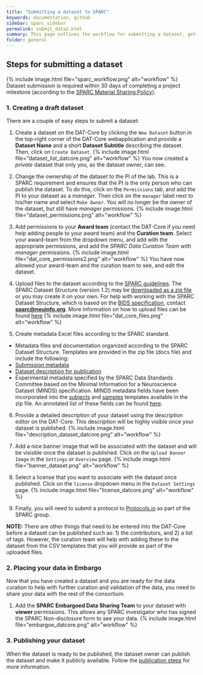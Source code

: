 ```yaml
---
title: "Submitting a dataset to SPARC"
keywords: documentation, github
sidebar: sparc_sidebar
permalink: submit_data2.html
summary: This page outlines the workflow for submitting a dataset, getting the data curated, releasing the data under embargo, and eventually making the data publicly available. 
folder: general
---
```


## Steps for submitting a dataset

{% include image.html file="sparc_workflow.png" alt="workflow" %}
Dataset submission is required within 30 days of completing a project milestone (according to the [SPARC Material Sharing Policy](https://commonfund.nih.gov/sparc/materialsharing)).

### 1. Creating a draft dataset
There are a couple of easy steps to submit a dataset:

1. Create a dataset on the DAT-Core by clicking the `New Dataset` button in the top-right corner of the DAT-Core webapplication and provide a **Dataset Name** and a short **Dataset Subtitle** describing the dataset. Then, click on `Create Dataset`. {% include image.html file="dataset_list_datcore.png" alt="workflow" %} You now created a *private* dataset that only you, as the dataset owner, can see.

2. Change the ownership of the dataset to the PI of the lab. This is a SPARC requirement and ensures that the PI is the only person who can publish the dataset. To do this, click on the `Permissions` tab, and add the PI to your dataset as a *manager*. Then click on the `manager` label next to his/her name and select `Make Owner`. You will no longer be the owner of the dataset, but still have *manager* permissions. {% include image.html file="dataset_permissions.png" alt="workflow" %}

3. Add permissions to your **Award team** (contact the DAT-Core if you need help adding people to your award team) and the **Curation team**. Select your award-team from the dropdown menu, and add with the appropriate permissions, and add the *SPARC Data Curation Team* with *manager* permissions. {% include image.html file="dat_core_permissions2.png" alt="workflow" %} You have now allowed your award-team and the curation team to see, and edit the dataset.

4. Upload files to the dataset according to the [SPARC guidelines](https://docs.google.com/presentation/d/1EQPn1FmANpPsFt3CguU-JOQVMMlJsNXluQAK_gb2qVg/edit#slide=id.p1).  The SPARC Dataset Structure (version 1.2) may be [downloaded as a zip file](https://github.com/SciCrunch/sparc-curation/releases/tag/dataset-template-1.2.1) or you may create it on your own. For help with working with the SPARC Dataset Structure, which is based on the [BIDS specification](http://bids.neuroimaging.io/), contact **sparc@neuinfo.org**. More information on how to upload files can be found [here](file_upload_dat_core.html) {% include image.html file="dat_core_files.png" alt="workflow" %}

5. Create metadata Excel files according to the SPARC standard. 
  - Metadata files and documentation organized according to the SPARC Dataset Structure.  Templates are provided in the zip file (docs file) and include the following:
  - [Submission metadata](https://github.com/SciCrunch/sparc-curation/blob/dataset-template-1.1/resources/DatasetTemplate/submission.xlsx)
  - [Dataset description for publication](https://github.com/SciCrunch/sparc-curation/blob/dataset-template-1.1/resources/DatasetTemplate/dataset_description.xlsx)
  - Experimental metadata specified by the SPARC Data Standards Committee based on the Minimal Information for a Neuroscience Dataset (MINDS) specification.  MINDS metadata fields have been incorporated into the [subjects](https://github.com/SciCrunch/sparc-curation/blob/dataset-template-1.1/resources/DatasetTemplate/subjects.xlsx) and [samples](https://github.com/SciCrunch/sparc-curation/blob/dataset-template-1.1/resources/DatasetTemplate/samples.xlsx) templates available in the zip file.  An annotated list of these fields can be found [here](https://docs.google.com/spreadsheets/d/1e61r3F2weausmBhqFK8RlYLviC3rya44so5m15mPRTw/edit#gid=108617967).

6. Provide a detailed description of your dataset using the description editor on the DAT-Core. This description will be highly visible once your dataset is published. {% include image.html file="description_dataset_datcore.png" alt="workflow" %} 

7. Add a nice banner image that will be associated with the dataset and will be visisble once the dataset is published. Click on the `Upload Banner Image` in the `Settings` or `Overview` page. {% include image.html file="banner_dataset.png" alt="workflow" %} 

8. Select a license that you want to associate with the dataset once published. Click on the `license` dropdown menu in the `Dataset Settings` page. {% include image.html file="license_datcore.png" alt="workflow" %} 

9. Finally, you will need to submit a protocol to [Protocols.io](https://docs.google.com/presentation/d/1WhoLvOVRIbCzu3x30Dd0O1cC09ZGT4g0IFOf4Eq7yfI/edit#slide=id.p) as part of the SPARC group. 

**NOTE:** There are other things that need to be entered into the DAT-Core before a dataset can be published such as: 1) the contributors, and 2) a list of tags. However, the curation team will help with adding these to the dataset from the CSV templates that you will provide as part of the uploaded files.


### 2. Placing your data in Embargo
Now that you have created a dataset and you are ready for the data curation to help with further curation and validation of the data, you need to share your data with the rest of the consortium.

1. Add the **SPARC Embargoed Data Sharing Team** to your dataset with **viewer** permissions. This allows any SPARC investigator who has signed the SPARC Non-disclosure form to see your data. {% include image.html file="embargoe_datcore.png" alt="workflow" %} 

### 3. Publishing your dataset
When the dataset is ready to be published, the dataset owner can publish the dataset and make it publicly available. Follow the [publication steps](/publish_data.html) for more information.